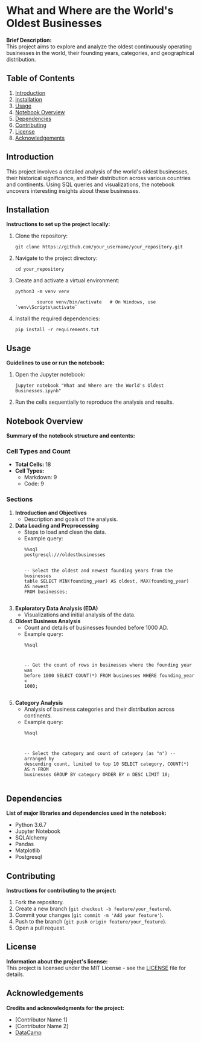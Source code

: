 <!DOCTYPE html>
<html lang="en">
<head>
    <meta charset="UTF-8">
    <meta name="viewport" content="width=device-width, initial-scale=1.0">
    <title>What and Where are the World's Oldest Businesses</title>
</head>
<body>

<h1>What and Where are the World's Oldest Businesses</h1>

<p><strong>Brief Description:</strong><br>
This project aims to explore and analyze the oldest continuously operating businesses in the world, their founding years, categories, and geographical distribution.</p>

<h2>Table of Contents</h2>
<ol>
    <li><a href="#introduction">Introduction</a></li>
    <li><a href="#installation">Installation</a></li>
    <li><a href="#usage">Usage</a></li>
    <li><a href="#notebook-overview">Notebook Overview</a></li>
    <li><a href="#dependencies">Dependencies</a></li>
    <li><a href="#contributing">Contributing</a></li>
    <li><a href="#license">License</a></li>
    <li><a href="#acknowledgements">Acknowledgements</a></li>
</ol>

<h2 id="introduction">Introduction</h2>
<p>This project involves a detailed analysis of the world's oldest businesses, their historical significance, and their distribution across various countries and continents. Using SQL queries and visualizations, the notebook uncovers interesting insights about these businesses.</p>

<h2 id="installation">Installation</h2>
<p><strong>Instructions to set up the project locally:</strong></p>
<ol>
    <li>Clone the repository:
        <pre><code>git clone https://github.com/your_username/your_repository.git</code></pre>
    </li>
    <li>Navigate to the project directory:
        <pre><code>cd your_repository</code></pre>
    </li>
    <li>Create and activate a virtual environment:
        <pre><code>python3 -m venv venv<br>
        source venv/bin/activate   # On Windows, use `venv\Scripts\activate`</code></pre>
    </li>
    <li>Install the required dependencies:
        <pre><code>pip install -r requirements.txt</code></pre>
    </li>
</ol>

<h2 id="usage">Usage</h2>
<p><strong>Guidelines to use or run the notebook:</strong></p>
<ol>
    <li>Open the Jupyter notebook:
        <pre><code>jupyter notebook "What and Where are the World's Oldest Businesses.ipynb"</code></pre>
    </li>
    <li>Run the cells sequentially to reproduce the analysis and results.</li>
</ol>

<h2 id="notebook-overview">Notebook Overview</h2>
<p><strong>Summary of the notebook structure and contents:</strong></p>

<h3>Cell Types and Count</h3>
<ul>
    <li><strong>Total Cells:</strong> 18</li>
    <li><strong>Cell Types:</strong>
        <ul>
            <li>Markdown: 9</li>
            <li>Code: 9</li>
        </ul>
    </li>
</ul>

<h3>Sections</h3>
<ol>
    <li><strong>Introduction and Objectives</strong>
        <ul>
            <li>Description and goals of the analysis.</li>
        </ul>
    </li>
    <li><strong>Data Loading and Preprocessing</strong>
        <ul>
            <li>Steps to load and clean the data.</li>
            <li>Example query:
                <pre><code>%%sql 
postgresql:///oldestbusinesses

-- Select the oldest and newest founding years from the businesses table
SELECT 
    MIN(founding_year) AS oldest,
    MAX(founding_year) AS newest
FROM businesses;</code></pre>
            </li>
        </ul>
    </li>
    <li><strong>Exploratory Data Analysis (EDA)</strong>
        <ul>
            <li>Visualizations and initial analysis of the data.</li>
        </ul>
    </li>
    <li><strong>Oldest Business Analysis</strong>
        <ul>
            <li>Count and details of businesses founded before 1000 AD.</li>
            <li>Example query:
                <pre><code>%%sql

-- Get the count of rows in businesses where the founding year was before 1000
SELECT 
    COUNT(*) 
FROM businesses
WHERE founding_year &lt; 1000;</code></pre>
            </li>
        </ul>
    </li>
    <li><strong>Category Analysis</strong>
        <ul>
            <li>Analysis of business categories and their distribution across continents.</li>
            <li>Example query:
                <pre><code>%%sql

-- Select the category and count of category (as "n")
-- arranged by descending count, limited to top 10
SELECT 
    category, 
    COUNT(*) AS n 
FROM businesses 
GROUP BY category 
ORDER BY n DESC 
LIMIT 10;</code></pre>
            </li>
        </ul>
    </li>
</ol>

<h2 id="dependencies">Dependencies</h2>
<p><strong>List of major libraries and dependencies used in the notebook:</strong></p>
<ul>
    <li>Python 3.6.7</li>
    <li>Jupyter Notebook</li>
    <li>SQLAlchemy</li>
    <li>Pandas</li>
    <li>Matplotlib</li>
    <li>Postgresql</li>
</ul>

<h2 id="contributing">Contributing</h2>
<p><strong>Instructions for contributing to the project:</strong></p>
<ol>
    <li>Fork the repository.</li>
    <li>Create a new branch (<code>git checkout -b feature/your_feature</code>).</li>
    <li>Commit your changes (<code>git commit -m 'Add your feature'</code>).</li>
    <li>Push to the branch (<code>git push origin feature/your_feature</code>).</li>
    <li>Open a pull request.</li>
</ol>

<h2 id="license">License</h2>
<p><strong>Information about the project's license:</strong><br>
This project is licensed under the MIT License - see the <a href="LICENSE">LICENSE</a> file for details.</p>

<h2 id="acknowledgements">Acknowledgements</h2>
<p><strong>Credits and acknowledgments for the project:</strong></p>
<ul>
    <li>[Contributor Name 1]</li>
    <li>[Contributor Name 2]</li>
    <li><a href="https://www.datacamp.com/">DataCamp</a></li>
</ul>

</body>
</html>
